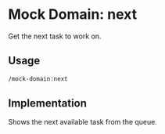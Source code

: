 # Mock Domain: next

Get the next task to work on.

## Usage

```bash
/mock-domain:next
```

## Implementation

Shows the next available task from the queue.
